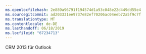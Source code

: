 ```yaml
---
ms.openlocfilehash: 2e889a96791f194574d1a93c048e22d449dd55e4
ms.sourcegitcommit: ad203331ee9737e82ef70206ac04eeb72a5f9c7f
ms.translationtype: MT
ms.contentlocale: de-DE
ms.lasthandoff: 06/18/2019
ms.locfileid: "67234713"
---
```

CRM 2013 für Outlook